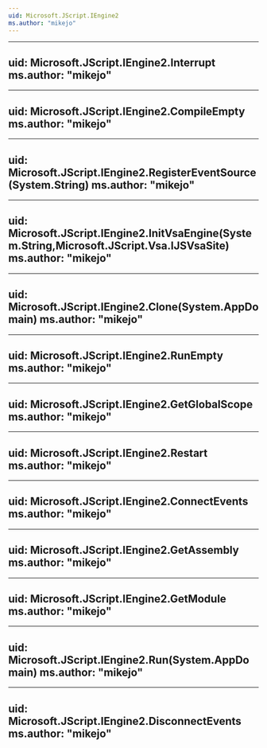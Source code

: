 ```yaml
---
uid: Microsoft.JScript.IEngine2
ms.author: "mikejo"
---
```


---
uid: Microsoft.JScript.IEngine2.Interrupt
ms.author: "mikejo"
---

---
uid: Microsoft.JScript.IEngine2.CompileEmpty
ms.author: "mikejo"
---

---
uid: Microsoft.JScript.IEngine2.RegisterEventSource(System.String)
ms.author: "mikejo"
---

---
uid: Microsoft.JScript.IEngine2.InitVsaEngine(System.String,Microsoft.JScript.Vsa.IJSVsaSite)
ms.author: "mikejo"
---

---
uid: Microsoft.JScript.IEngine2.Clone(System.AppDomain)
ms.author: "mikejo"
---

---
uid: Microsoft.JScript.IEngine2.RunEmpty
ms.author: "mikejo"
---

---
uid: Microsoft.JScript.IEngine2.GetGlobalScope
ms.author: "mikejo"
---

---
uid: Microsoft.JScript.IEngine2.Restart
ms.author: "mikejo"
---

---
uid: Microsoft.JScript.IEngine2.ConnectEvents
ms.author: "mikejo"
---

---
uid: Microsoft.JScript.IEngine2.GetAssembly
ms.author: "mikejo"
---

---
uid: Microsoft.JScript.IEngine2.GetModule
ms.author: "mikejo"
---

---
uid: Microsoft.JScript.IEngine2.Run(System.AppDomain)
ms.author: "mikejo"
---

---
uid: Microsoft.JScript.IEngine2.DisconnectEvents
ms.author: "mikejo"
---
